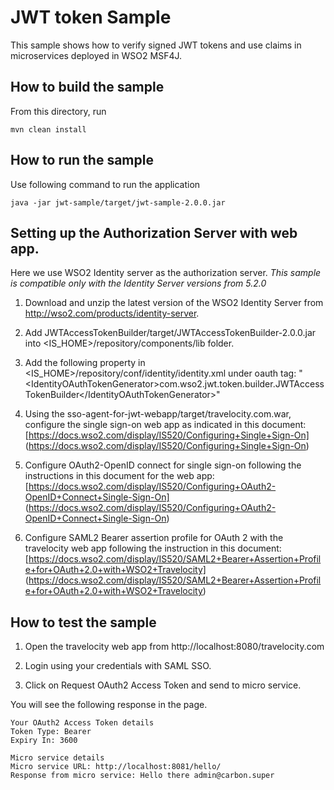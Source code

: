 # JWT token Sample

This sample shows how to verify signed JWT tokens and use claims in microservices deployed in WSO2 MSF4J.

## How to build the sample

From this directory, run

```
mvn clean install
```

## How to run the sample

Use following command to run the application

```
java -jar jwt-sample/target/jwt-sample-2.0.0.jar
```

## Setting up the Authorization Server with web app.

Here we use WSO2 Identity server as the authorization server.
*This sample is compatible only with the Identity Server versions from 5.2.0*

1) Download and unzip the latest version of the WSO2 Identity Server from http://wso2.com/products/identity-server.

2) Add JWTAccessTokenBuilder/target/JWTAccessTokenBuilder-2.0.0.jar into \<IS_HOME\>/repository/components/lib folder.

3) Add the following property in <IS_HOME>/repository/conf/identity/identity.xml under oauth tag:
"\<IdentityOAuthTokenGenerator\>com.wso2.jwt.token.builder.JWTAccessTokenBuilder\</IdentityOAuthTokenGenerator\>"

4) Using the sso-agent-for-jwt-webapp/target/travelocity.com.war, configure the single sign-on web app as indicated in this
document:
[https://docs.wso2.com/display/IS520/Configuring+Single+Sign-On]
(https://docs.wso2.com/display/IS520/Configuring+Single+Sign-On)

5) Configure OAuth2-OpenID connect for single sign-on following the instructions in this document for the web app:
[https://docs.wso2.com/display/IS520/Configuring+OAuth2-OpenID+Connect+Single-Sign-On]
(https://docs.wso2.com/display/IS520/Configuring+OAuth2-OpenID+Connect+Single-Sign-On)

6) Configure SAML2 Bearer assertion profile for OAuth 2 with the travelocity web app following the instruction in
this document:
 [https://docs.wso2.com/display/IS520/SAML2+Bearer+Assertion+Profile+for+OAuth+2.0+with+WSO2+Travelocity]
 (https://docs.wso2.com/display/IS520/SAML2+Bearer+Assertion+Profile+for+OAuth+2.0+with+WSO2+Travelocity)

## How to test the sample

1) Open the travelocity web app from http://localhost:8080/travelocity.com

2) Login using your credentials with SAML SSO.

3) Click on Request OAuth2 Access Token and send to micro service.

You will see the following response in the page.

```
Your OAuth2 Access Token details
Token Type: Bearer
Expiry In: 3600

Micro service details
Micro service URL: http://localhost:8081/hello/
Response from micro service: Hello there admin@carbon.super
```
